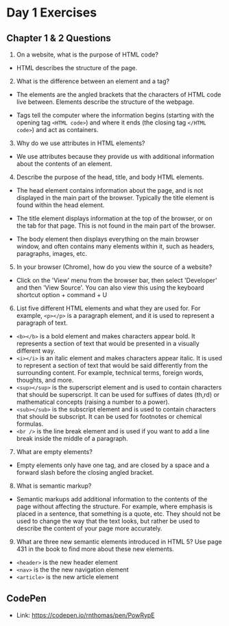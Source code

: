 # Day 1 Exercises

## Chapter 1 & 2 Questions
1) On a website, what is the purpose of HTML code?
* HTML describes the structure of the page.

2) What is the difference between an element and a tag?
* The elements are the angled brackets that the characters of HTML code live between. Elements describe the structure of the webpage.

* Tags tell the computer where the information begins (starting with the opening tag ``<HTML code>``) and where it ends (the closing tag ``</HTML code>``) and act as containers.

3) Why do we use attributes in HTML elements?
* We use attributes because they provide us with additional information about the contents of an element.

4) Describe the purpose of the head, title, and body HTML elements.
* The head element contains information about the page, and is not displayed in the main part of the browser. Typically the title element is found within the head element.

* The title element displays information at the top of the browser, or on the tab for that page. This is not found in the main part of the browser.

* The body element then displays everything on the main browser window, and often contains many elements within it, such as headers, paragraphs, images, etc.

5) In your browser (Chrome), how do you view the source of a website?
* Click on the 'View' menu from the browser bar, then select 'Developer' and then 'View Source'. You can also view this using the keyboard shortcut option + command + U

6) List five different HTML elements and what they are used for. For example, ``<p></p>`` is a paragraph element, and it is used to represent a paragraph of text.
* ``<b></b>`` is a bold element and makes characters appear bold. It represents a section of text that would be presented in a visually different way.
* ``<i></i>`` is an italic element and makes characters appear italic. It is used to represent a section of text that would be said differently from the surrounding content. For example, technical terms, foreign words, thoughts, and more.
* ``<sup></sup>`` is the superscript element and is used to contain characters that should be superscript. It can be used for suffixes of dates (th,rd) or mathematical concepts (raising a number to a power).
* ``<sub></sub>`` is the subscript element and is used to contain characters that should be subscript. It can be used for footnotes or chemical formulas.
* ``<br />`` is the line break element and is used if you want to add a line break inside the middle of a paragraph.

7) What are empty elements?
* Empty elements only have one tag, and are closed by a space and a forward slash before the closing angled bracket.

8) What is semantic markup?
* Semantic markups add additional information to the contents of the page without affecting the structure. For example, where emphasis is placed in a sentence, that something is a quote, etc. They should not be used to change the way that the text looks, but rather be used to describe the content of your page more accurately.

9) What are three new semantic elements introduced in HTML 5? Use page 431 in the book to find more about these new elements.
* ``<header>`` is the new header element
* ``<nav>`` is the the new navigation element
* ``<article>`` is the new article element

## CodePen
* Link: https://codepen.io/rnthomas/pen/PowRypE

